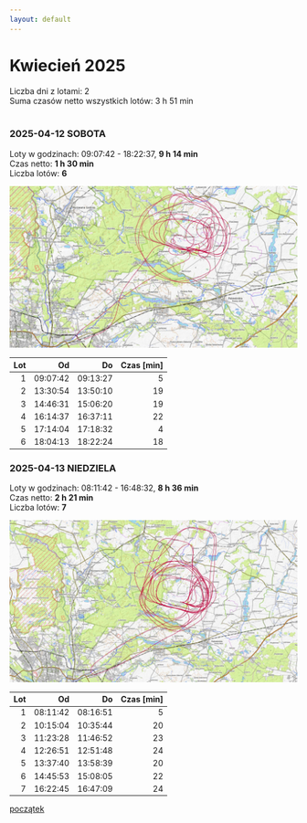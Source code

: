 ```yaml
---
layout: default
---
```

# Kwiecień 2025

Liczba dni z lotami: 2<br>
Suma czasów netto wszystkich lotów: 3 h 51 min<br>
<br>


### 2025-04-12 SOBOTA

Loty w godzinach: 09:07:42 - 18:22:37, **9 h 14 min**  
Czas netto: **1 h 30 min**  
Liczba lotów: **6**  

![2025-04-12-mapka](./2025-04-12/map.jpg)

|Lot|Od|Do|Czas [min]|
|----:|--------:|--------:|--------:|
|1|09:07:42|09:13:27|5|
|2|13:30:54|13:50:10|19|
|3|14:46:31|15:06:20|19|
|4|16:14:37|16:37:11|22|
|5|17:14:04|17:18:32|4|
|6|18:04:13|18:22:24|18|


### 2025-04-13 NIEDZIELA

Loty w godzinach: 08:11:42 - 16:48:32, **8 h 36 min**  
Czas netto: **2 h 21 min**  
Liczba lotów: **7**  

![2025-04-13-mapka](./2025-04-13/map.jpg)

|Lot|Od|Do|Czas [min]|
|----:|--------:|--------:|--------:|
|1|08:11:42|08:16:51|5|
|2|10:15:04|10:35:44|20|
|3|11:23:28|11:46:52|23|
|4|12:26:51|12:51:48|24|
|5|13:37:40|13:58:39|20|
|6|14:45:53|15:08:05|22|
|7|16:22:45|16:47:09|24|


[początek](./)
